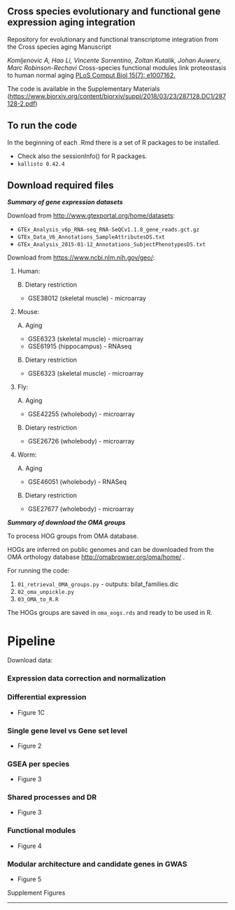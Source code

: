 


Cross species evolutionary and functional gene expression aging integration
---------------------------------------
Repository for evolutionary and functional transcriptome integration from the Cross species aging Manuscript

*Komljenovic A,  Hao Li, Vincente Sorrentino, Zoltan Kutalik, Johan Auwerx, Marc Robinson-Rechavi* Cross-species functional modules link proteostasis to human normal aging [PLoS Comput Biol 15(7): e1007162.](https://journals.plos.org/ploscompbiol/article?id=10.1371/journal.pcbi.1007162)

The code is available in the Supplementary Materials (https://www.biorxiv.org/content/biorxiv/suppl/2018/03/23/287128.DC1/287128-2.pdf)



To run the code
----------------------------
In the beginning of each .Rmd there is a set of R packages to be installed. 
* Check also the sessionInfo() for R packages.
* `kallisto 0.42.4`

Download required files
----------------------------


***Summary of gene expression datasets***


Download from <http://www.gtexportal.org/home/datasets>:

* `GTEx_Analysis_v6p_RNA-seq_RNA-SeQCv1.1.8_gene_reads.gct.gz`
* `GTEx_Data_V6_Annotations_SampleAttributesDS.txt`
* `GTEx_Analysis_2015-01-12_Annotations_SubjectPhenotypesDS.txt`


Download from <https://www.ncbi.nlm.nih.gov/geo/>:

1. Human:
	
	B. Dietary restriction 
	* GSE38012 (skeletal muscle) - microarray

2. Mouse:
 
	A. Aging	
	* GSE6323 (skeletal muscle) - microarray
  	* GSE61915 (hippocampus) - RNAseq 
 	

	B. Dietary restriction
	* GSE6323 (skeletal muscle) - microarray

3. Fly:
 	
	A. Aging  
	* GSE42255 (wholebody) - microarray
 	
	B. Dietary restriction
	* GSE26726 (wholebody) - microarray


4. Worm:
 	
	A. Aging
  	* GSE46051 (wholebody) - RNASeq
 	
	B. Dietary restriction
	* GSE27677 (wholebody) - microarray




***Summary of download the OMA groups***

To process HOG groups from OMA database.

HOGs are inferred on public genomes and can be downloaded from the OMA orthology database <http://omabrowser.org/oma/home/> .


For running the code: 
	
1.  ```01_retrieval_OMA_groups.py``` - outputs: bilat_families.dic
2.  ```02_oma_unpickle.py```
3.  ```03_OMA_to_R.R```


The HOGs groups are saved in `oma_eogs.rds` and ready to be used in R.	



Pipeline
=========

Download data:




### Expression data correction and normalization



### Differential expression


* Figure 1C	



### Single gene level vs Gene set level


* Figure 2




### GSEA per species


* Figure 3



### Shared processes and DR

* Figure 3



### Functional modules

* Figure 4



### Modular architecture and candidate genes in GWAS

* Figure 5




Supplement Figures
______________________



